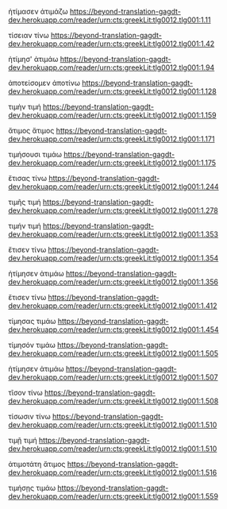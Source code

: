ἠτίμασεν	ἀτιμάζω	https://beyond-translation-gagdt-dev.herokuapp.com/reader/urn:cts:greekLit:tlg0012.tlg001:1.11

τίσειαν	τίνω	https://beyond-translation-gagdt-dev.herokuapp.com/reader/urn:cts:greekLit:tlg0012.tlg001:1.42

ἠτίμησ'	ἀτιμάω	https://beyond-translation-gagdt-dev.herokuapp.com/reader/urn:cts:greekLit:tlg0012.tlg001:1.94

ἀποτείσομεν	ἀποτίνω	https://beyond-translation-gagdt-dev.herokuapp.com/reader/urn:cts:greekLit:tlg0012.tlg001:1.128

τιμὴν	τιμή	https://beyond-translation-gagdt-dev.herokuapp.com/reader/urn:cts:greekLit:tlg0012.tlg001:1.159

ἄτιμος	ἄτιμος	https://beyond-translation-gagdt-dev.herokuapp.com/reader/urn:cts:greekLit:tlg0012.tlg001:1.171

τιμήσουσι	τιμάω	https://beyond-translation-gagdt-dev.herokuapp.com/reader/urn:cts:greekLit:tlg0012.tlg001:1.175

ἔτισας	τίνω	https://beyond-translation-gagdt-dev.herokuapp.com/reader/urn:cts:greekLit:tlg0012.tlg001:1.244

τιμῆς	τιμή	https://beyond-translation-gagdt-dev.herokuapp.com/reader/urn:cts:greekLit:tlg0012.tlg001:1.278

τιμήν	τιμή	https://beyond-translation-gagdt-dev.herokuapp.com/reader/urn:cts:greekLit:tlg0012.tlg001:1.353

ἔτισεν	τίνω	https://beyond-translation-gagdt-dev.herokuapp.com/reader/urn:cts:greekLit:tlg0012.tlg001:1.354

ἠτίμησεν	ἀτιμάω	https://beyond-translation-gagdt-dev.herokuapp.com/reader/urn:cts:greekLit:tlg0012.tlg001:1.356

ἔτισεν	τίνω	https://beyond-translation-gagdt-dev.herokuapp.com/reader/urn:cts:greekLit:tlg0012.tlg001:1.412

τίμησας	τιμάω	https://beyond-translation-gagdt-dev.herokuapp.com/reader/urn:cts:greekLit:tlg0012.tlg001:1.454

τίμησόν	τιμάω	https://beyond-translation-gagdt-dev.herokuapp.com/reader/urn:cts:greekLit:tlg0012.tlg001:1.505

ἠτίμησεν	ἀτιμάω	https://beyond-translation-gagdt-dev.herokuapp.com/reader/urn:cts:greekLit:tlg0012.tlg001:1.507

τῖσον	τίνω	https://beyond-translation-gagdt-dev.herokuapp.com/reader/urn:cts:greekLit:tlg0012.tlg001:1.508

τίσωσιν	τίνω	https://beyond-translation-gagdt-dev.herokuapp.com/reader/urn:cts:greekLit:tlg0012.tlg001:1.510

τιμῇ	τιμή	https://beyond-translation-gagdt-dev.herokuapp.com/reader/urn:cts:greekLit:tlg0012.tlg001:1.510

ἀτιμοτάτη	ἄτιμος	https://beyond-translation-gagdt-dev.herokuapp.com/reader/urn:cts:greekLit:tlg0012.tlg001:1.516

τιμήσῃς	τιμάω	https://beyond-translation-gagdt-dev.herokuapp.com/reader/urn:cts:greekLit:tlg0012.tlg001:1.559

